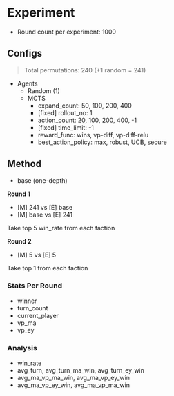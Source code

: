 # Experiment
- Round count per experiment: 1000
## Configs
> Total permutations: 240 (+1 random = 241)
- Agents
  - Random (1)
  - MCTS
    - expand_count: 50, 100, 200, 400
    - [fixed] rollout_no: 1
    - action_count: 20, 100, 200, 400, -1
    - [fixed] time_limit: -1
    - reward_func: wins, vp-diff, vp-diff-relu
    - best_action_policy: max, robust, UCB, secure
## Method
- base (one-depth)

**Round 1**
- [M] 241 vs [E] base
- [M] base vs [E] 241

Take top 5 win_rate from each faction

**Round 2**
- [M] 5 vs [E] 5

Take top 1 from each faction

### Stats Per Round
- winner
- turn_count
- current_player
- vp_ma
- vp_ey

### Analysis
- win_rate
- avg_turn, avg_turn_ma_win, avg_turn_ey_win
- avg_ma_vp_ma_win, avg_ma_vp_ey_win
- avg_ma_vp_ey_win, avg_ma_vp_ma_win


